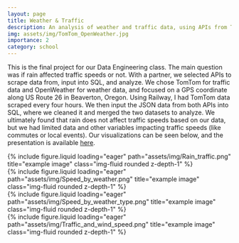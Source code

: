 ```yaml
---
layout: page
title: Weather & Traffic
description: An analysis of weather and traffic data, using APIs from TomTom and OpenWeather. The data analysis was done in SQL and R.
img: assets/img/TomTom_OpenWeather.jpg
importance: 2
category: school
---
```


This is the final project for our Data Engineering class. The main question was if rain affected traffic speeds or not. With a partner, we selected APIs to scrape data from, input into SQL, and analyze. We chose TomTom for traffic data and OpenWeather for weather data, and focused on a GPS coordinate along US Route 26 in Beaverton, Oregon. Using Railway, I had TomTom data scraped every four hours. We then input the JSON data from both APIs into SQL, where we cleaned it and merged the two datasets to analyze. We ultimately found that rain does not affect traffic speeds based on our data, but we had limited data and other variables impacting traffic speeds (like commutes or local events). Our visualizations can be seen below, and the presentation is available [here](https://annaclarkson1.github.io/assets/pdf/DATA%20503%20-%20Final%20Project.pdf). 


<div class="row">
    <div class="col-sm-6 mt-3 mt-md-0">
        {% include figure.liquid loading="eager" path="assets/img/Rain_traffic.png" title="example image" class="img-fluid rounded z-depth-1" %}
    </div>
    <div class="col-sm-6 mt-3 mt-md-0">
        {% include figure.liquid loading="eager" path="assets/img/Speed_by_weather.png" title="example image" class="img-fluid rounded z-depth-1" %}
    </div>
    <div class="col-sm-6 mt-3 mt-md-0">
        {% include figure.liquid loading="eager" path="assets/img/Speed_by_weather_type.png" title="example image" class="img-fluid rounded z-depth-1" %}
    </div>
    <div class="col-sm-6 mt-3 mt-md-0">
        {% include figure.liquid loading="eager" path="assets/img/Traffic_and_wind_speed.png" title="example image" class="img-fluid rounded z-depth-1" %}
    </div>
</div>
